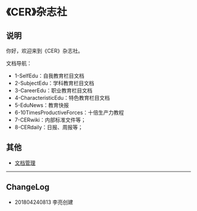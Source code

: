 # 《CER》杂志社

## 说明

你好，欢迎来到《CER》杂志社。

文档导航：

- 1-SelfEdu：自我教育栏目文档
- 2-SubjectEdu：学科教育栏目文档
- 3-CareerEdu：职业教育栏目文档
- 4-CharacteristicEdu：特色教育栏目文档
- 5-EduNews：教育快报
- 6-10TimesProductiveForces：十倍生产力教程
- 7-CERwiki：内部标准文件等；
- 8-CERdaily：日报、周报等；

## 其他

- [文档管理](https://yiqixie.com/s/home/fcACp_y2ihHrnI-138cXkmZxY)

----

## ChangeLog

- 201804240813 李亮创建